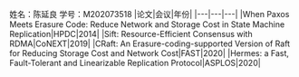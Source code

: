 姓名：陈延良  学号：M202073518
|论文|会议|年份|
|---|---|---|
|When Paxos Meets Erasure Code: Reduce Network and Storage Cost in State Machine Replication|HPDC|2014|
|Sift: Resource-Efficient Consensus with RDMA|CoNEXT|2019|
|CRaft: An Erasure-coding-supported Version of Raft for Reducing Storage Cost and Network Cost|FAST|2020|
|Hermes: a Fast, Fault-Tolerant and Linearizable Replication Protocol|ASPLOS|2020|
